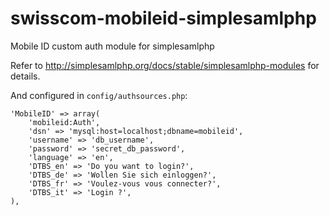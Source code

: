 swisscom-mobileid-simplesamlphp
===============================

Mobile ID custom auth module for simplesamlphp

Refer to http://simplesamlphp.org/docs/stable/simplesamlphp-modules for details.


And configured in `config/authsources.php`:

    'MobileID' => array(
        'mobileid:Auth',
        'dsn' => 'mysql:host=localhost;dbname=mobileid',
        'username' => 'db_username',
        'password' => 'secret_db_password',
        'language' => 'en',
        'DTBS_en' => 'Do you want to login?',
        'DTBS_de' => 'Wollen Sie sich einloggen?',
        'DTBS_fr' => 'Voulez-vous vous connecter?',
        'DTBS_it' => 'Login ?',
    ),

